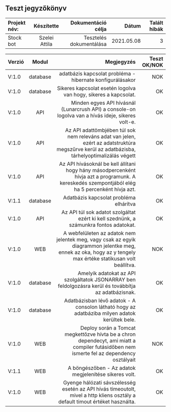 ## Teszt jegyzőkönyv



| Projekt név:    | Készítette   | Dokumentáció célja | Dátum|Talált hibák|
| :-------- | :-------: | ----:  | ----:  |---:|
| Stock bot | Szelei Attila | Tesztelés dokumentálása  | 2021.05.08 |3


| Verzió    | Modul | Megjegyzés | Teszt OK/NOK |
| :-------- | :-------: | ----:  | ----:   |
|V:1.0|database| adatbázis kapcsolat probléma - hibernate konfigurálásakor |NOK|
|V:1.0|database|Sikeres kapcsolat esetén logolva van hogy, sikeres a kapcsolat.|OK|
|V:1.0|API|Minden egyes API hívásnál  (Lunarcrush API) a console-on logolva van a hívás ideje, sikeres volt-e. |OK|
|V:1.0|API|Az API adattömbjében túl sok nem releváns adat van jelen, ezért az adatstruktúra megszűrve kerül az adatbázisba, tárhelyoptimalizálás végett| OK |
|V:1.0|API|Az API hívásoknál be kell állítani hogy hány másodpercenként hívja azt a programunk. A kereskedés szempontjából elég ha 5 percenként hívja azt.|OK|
|V:1.1|database| Adatbázis kapcsolat probléma elhárítva |OK|
|V:1.0|API|Az API túl sok adatot szolgáltat ezért ki kell szednünk, a számunkra fontos adatokat.| OK |
|V:1.0|WEB| A webfelületen az adatok nem jelentek meg, vagy csak az egyik diagrammon jelentke meg, ennek az oka, hogy az y tengely max értéke statikusan volt beállítva.|NOK|
|V:1.0|database|Amelyik adatokat az API szolgáltatok JSONARRAY ben feldolgozásra kerül és továbbítja az adatbázisnak.|OK|
|V:1.0|database|Adatbázisban lévő adatok - A consolon látható hogy az adatbáziba milyen adatok kerültek bele. |OK|
|V:1.0|WEB |Deploy során a Tomcat megkettőzve hívta be a chron dependecyt, ami miatt a compiler futásidőben nem ismerte fel az dependency osztályait|NOK|
|V:1.1|WEB|A böngészőben - Az adatok megjelenítése sikeres volt.|OK|
|V:1.0|WEB| Gyenge hálózati sávszélesség esetén az API hívás timeoutolt, mivel a http kliens osztály a default timout értéket használta.|OK|

 
 

 






